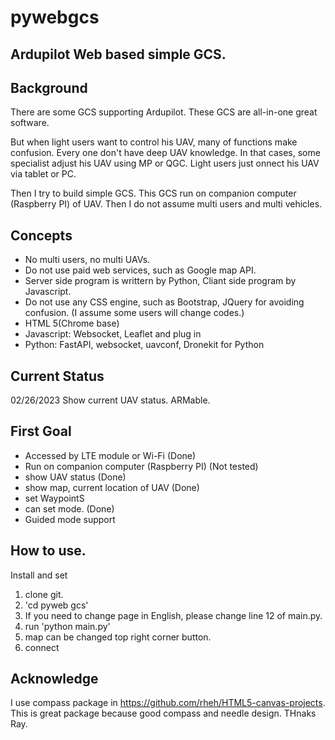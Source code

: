 # pywebgcs
## Ardupilot Web based simple GCS.

## Background
There are some GCS supporting Ardupilot.
These GCS are all-in-one great software.

But when light users want to control his UAV, many of functions make confusion. Every one don't have deep UAV knowledge.
In that cases, some specialist adjust his UAV using MP or QGC.
Light users just onnect his UAV via tablet or PC.

Then I try to build simple GCS.
This GCS run on companion computer (Raspberry PI) of UAV.
Then I do not assume multi users and multi vehicles.

## Concepts
- No multi users, no multi UAVs.
- Do not use paid web services, such as Google map API.
- Server side program is writtern by Python, Cliant side program by Javascript.
- Do not use any CSS engine, such as Bootstrap, JQuery for avoiding confusion. (I assume some users will change codes.)
- HTML 5(Chrome base)
- Javascript: Websocket, Leaflet and plug in
- Python: FastAPI, websocket, uavconf, Dronekit for Python

## Current Status
02/26/2023 Show current UAV status. ARMable.

## First Goal
- Accessed by LTE module or Wi-Fi (Done)
- Run on companion computer (Raspberry PI) (Not tested)
- show UAV status (Done)
- show map, current location of UAV (Done)
- set WaypointS
- can set mode. (Done)
- Guided mode support

## How to use.
Install and set
1. clone git.
2. 'cd pyweb gcs' 
3. If you need to change page in English, please change line 12 of main.py.
4. run 'python main.py'
5. map can be changed top right corner button.
6. connect

## Acknowledge
I use compass package in https://github.com/rheh/HTML5-canvas-projects.
This is great package because good compass and needle design. THnaks Ray.


